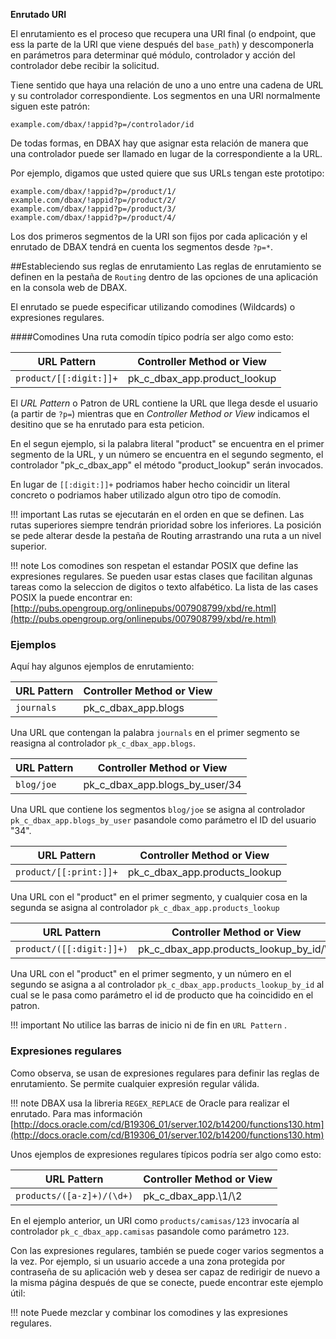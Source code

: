 <p class="page-header1"><b>Enrutado URI</b></p>

El enrutamiento es el proceso que recupera una URI final (o endpoint, que ess la parte de la URI que viene después del `base_path`) y descomponerla en parámetros para determinar qué módulo, controlador y acción del controlador  debe recibir la solicitud.

Tiene sentido que haya una relación de uno a uno entre una cadena de URL y su controlador correspondiente. Los segmentos en una URI normalmente siguen este patrón:

    example.com/dbax/!appid?p=/controlador/id

De todas formas, en DBAX hay que asignar esta relación de manera que una controlador puede ser llamado en lugar de la correspondiente a la URL.

Por ejemplo, digamos que usted quiere que sus URLs tengan este prototipo:

    example.com/dbax/!appid?p=/product/1/
    example.com/dbax/!appid?p=/product/2/
    example.com/dbax/!appid?p=/product/3/
    example.com/dbax/!appid?p=/product/4/

Los dos primeros segmentos de la URI son fijos por cada aplicación y el enrutado de DBAX tendrá en cuenta los segmentos desde `?p=*`. 

##Estableciendo sus reglas de enrutamiento
Las reglas de enrutamiento se definen en la pestaña de `Routing` dentro de las opciones de una aplicación en la consola web de DBAX.

El enrutado se puede especificar utilizando comodines (Wildcards) o expresiones regulares.

####Comodines
Una ruta comodín típico podría ser algo como esto:

| URL Pattern | Controller Method or View |
| -- | -- |
| `product/[[:digit:]]+` | pk_c_dbax_app.product_lookup | 

El *URL Pattern* o Patron de URL contiene la URL que llega desde el usuario (a partir de `?p=`) mientras que en *Controller Method or View* indicamos el desitino que se ha enrutado para esta peticion. 

En el segun ejemplo, si la palabra literal "product" se encuentra en el primer segmento de la URL, y un número se encuentra en el segundo segmento, el controlador "pk_c_dbax_app" el método "product_lookup" serán invocados.

En lugar de `[[:digit:]]+` podriamos haber hecho coincidir un literal concreto o podriamos haber utilizado algun otro tipo de comodín. 

!!! important
    Las rutas se ejecutarán en el orden en que se definen. Las rutas superiores siempre tendrán prioridad sobre los inferiores. La posición se pede alterar desde la pestaña de Routing arrastrando una ruta a un nivel superior. 


!!! note 
    Los comodines son respetan el estandar POSIX que define las expresiones regulares. Se pueden usar estas clases que facilitan algunas tareas como la seleccion de digitos o texto alfabético. La lista de las cases POSIX la puede encontrar en: [http://pubs.opengroup.org/onlinepubs/007908799/xbd/re.html](http://pubs.opengroup.org/onlinepubs/007908799/xbd/re.html)

### Ejemplos
Aquí hay algunos ejemplos de enrutamiento:

| URL Pattern | Controller Method or View |
| -- | -- |
| `journals` | pk_c_dbax_app.blogs | 

Una URL que contengan la palabra `journals` en el primer segmento se reasigna al controlador `pk_c_dbax_app.blogs`.

| URL Pattern | Controller Method or View |
| -- | -- |
| `blog/joe` | pk_c_dbax_app.blogs_by_user/34 | 

Una URL que contiene los segmentos `blog/joe` se asigna al controlador `pk_c_dbax_app.blogs_by_user` pasandole como parámetro el ID del usuario "34".

| URL Pattern | Controller Method or View |
| -- | -- |
| `product/[[:print:]]+` | pk_c_dbax_app.products_lookup |

Una URL con el "product" en el primer segmento, y cualquier cosa en la segunda se asigna al controlador `pk_c_dbax_app.products_lookup`

| URL Pattern | Controller Method or View |
| -- | -- |
| `product/([[:digit:]]+)` | pk_c_dbax_app.products_lookup_by_id/\1 | 

Una URL con el "product" en el primer segmento, y un número en el segundo se asigna a al controlador `pk_c_dbax_app.products_lookup_by_id` al cual se le pasa como parámetro el id de producto que ha coincidido en el patron.


!!! important
    No utilice las barras de inicio ni de fin en `URL Pattern` .

### Expresiones regulares
Como observa, se usan de expresiones regulares para definir las reglas de enrutamiento. Se permite cualquier expresión regular válida. 

!!! note
    DBAX usa la libreria `REGEX_REPLACE` de Oracle para realizar el enrutado. Para mas información [http://docs.oracle.com/cd/B19306_01/server.102/b14200/functions130.htm](http://docs.oracle.com/cd/B19306_01/server.102/b14200/functions130.htm)

Unos ejemplos de expresiones regulares típicos podría ser algo como esto:

| URL Pattern | Controller Method or View |
| -- | -- |
| `products/([a-z]+)/(\d+)` | pk_c_dbax_app.\1/\2 | 


En el ejemplo anterior, un URI como `products/camisas/123` invocaría al controlador `pk_c_dbax_app.camisas` pasandole como parámetro `123`.

Con las expresiones regulares, también se puede coger varios segmentos a la vez. Por ejemplo, si un usuario accede a una zona protegida por contraseña de su aplicación web y desea ser capaz de redirigir de nuevo a la misma página después de que se conecte, puede encontrar este ejemplo útil:

!!! note
    Puede mezclar y combinar los comodines y las expresiones regulares.

